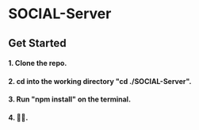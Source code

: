 # SOCIAL-Server

## Get Started
#### 1. Clone the repo.
####	2. cd into the working directory "cd ./SOCIAL-Server".
####	3. Run "npm install" on the terminal.
####	4. 🤷‍♂️.
    
